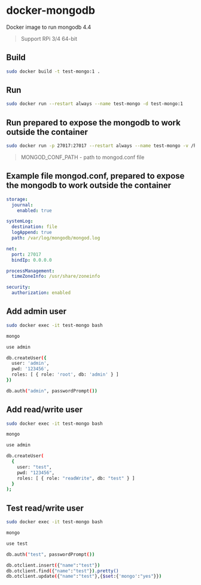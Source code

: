 # docker-mongodb

Docker image to run mongodb 4.4

> Support RPi 3/4 64-bit

## Build

```sh
sudo docker build -t test-mongo:1 .
```

## Run

```sh
sudo docker run --restart always --name test-mongo -d test-mongo:1
```

## Run prepared to expose the mongodb to work outside the container

```sh
sudo docker run -p 27017:27017 --restart always --name test-mongo -v /home/MONGOD_CONF_PATH:/etc/mongo -d test-mongo:1 mongod --config /etc/mongo/mongod.conf
```

> MONGOD_CONF_PATH - path to mongod.conf file

## Example file mongod.conf, prepared to expose the mongodb to work outside the container

```yml
storage:
  journal:
    enabled: true

systemLog:
  destination: file
  logAppend: true
  path: /var/log/mongodb/mongod.log

net:
  port: 27017
  bindIp: 0.0.0.0

processManagement:
  timeZoneInfo: /usr/share/zoneinfo

security:
  authorization: enabled
```

## Add admin user

```sh
sudo docker exec -it test-mongo bash

mongo

use admin

db.createUser({
  user: 'admin',
  pwd: '123456',
  roles: [ { role: 'root', db: 'admin' } ]
})

db.auth("admin", passwordPrompt())
```

## Add read/write user

```sh
sudo docker exec -it test-mongo bash

mongo

use admin

db.createUser(
  {
    user: "test",
    pwd: "123456",
    roles: [ { role: "readWrite", db: "test" } ]
  }
);
```

## Test read/write user

```sh
sudo docker exec -it test-mongo bash

mongo

use test

db.auth("test", passwordPrompt())

db.otclient.insert({"name":"test"})
db.otclient.find({"name":"test"}).pretty()
db.otclient.update({"name":"test"},{$set:{'mongo':"yes"}})
```
